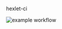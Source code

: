 hexlet-ci

![example workflow](https://github.com/Eredar212/hexlet-ci/actions/workflows/hello-world.yml/badge.svg)
